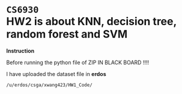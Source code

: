 
`CS6930`<br>
HW2 is about KNN, decision tree, random forest and SVM 
=======
**Instruction**<br>


Before running the python file of ZIP IN BLACK BOARD !!!!  <br>


I have uploaded the dataset file in **erdos**<br>

`/u/erdos/csga/xwang423/HW1_Code/`<br>
